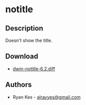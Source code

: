 notitle
========

Description
-----------
Doesn't show the title.

Download
--------
* [dwm-notitle-6.2.diff](dwm-notitle-6.2.diff)

Authors
-------
* Ryan Kes - <alrayyes@gmail.com>
